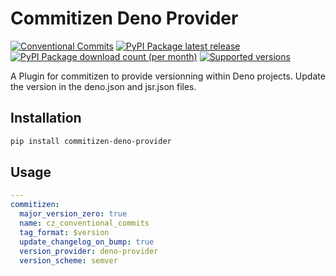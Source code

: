 # Commitizen Deno Provider

[![Conventional Commits](https://img.shields.io/badge/Conventional%20Commits-1.0.0-yellow.svg?style=flat-square)](https://conventionalcommits.org)
[![PyPI Package latest release](https://img.shields.io/pypi/v/commitizen-deno-provider.svg?style=flat-square)](https://pypi.org/project/commitizen-deno-provider/)
[![PyPI Package download count (per month)](https://img.shields.io/pypi/dm/commitizen-deno-provider?style=flat-square)](https://pypi.org/project/commitizen-deno-provider/)
[![Supported versions](https://img.shields.io/pypi/pyversions/commitizen-deno-provider.svg?style=flat-square)](https://pypi.org/project/commitizen-deno-provider/)

A Plugin for commitizen to provide versionning within Deno projects. Update the version in the deno.json and jsr.json files.

## Installation

```bash
pip install commitizen-deno-provider
```

## Usage

```yml
---
commitizen:
  major_version_zero: true
  name: cz_conventional_commits
  tag_format: $version
  update_changelog_on_bump: true
  version_provider: deno-provider
  version_scheme: semver
```
